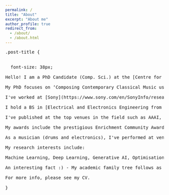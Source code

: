 ```yaml
---
permalink: /
title: "About"
excerpt: "About me"
author_profile: true
redirect_from: 
  - /about/
  - /about.html
---
```


<pre>
.post-title {
  <!-- margin: 0 0 5px; -->
  <!-- font-weight: bold; -->
  font-size: 38px;
  
Hello! I am a PhD Candidate (Comp. Sci.) at the [Centre for Doctoral Training in AI and Music](https://www.aim.qmul.ac.uk/) (AIM CDT) and the [Centre for Digital Music](https://c4dm.eecs.qmul.ac.uk/) (C4DM) at [Queen Mary University of London](http://eecs.qmul.ac.uk/) (QMUL), and also an Enrichment Student at the [Alan Turing Institute](https://www.turing.ac.uk/). 

My PhD focuses on ‘Composing Contemporary Classical Music using Generative Deep Learning’ under the supervision of [Simon Colton](https://scholar.google.com/citations?user=L6GPVfcAAAAJ) to enhance human creativity and enable new aesthetics.

I've worked at [Sony](https://www.sony.com/en/SonyInfo/research/research-areas/ai-machine_learning/) and [Bose](https://www.bose.com/en_us/index.html) as a Research Scientist Intern, and at [Northwestern University Metamaterials and Nanophotonic Devices Lab](http://users.eecs.northwestern.edu/~aydin/MNDL/Home.html) as a Nanophotonics Researcher. 

I hold a BS in [Electrical and Electronics Engineering from Bilkent University](https://ee.bilkent.edu.tr/en/), Ankara, Turkey and a BM in [Electronic Production and Design from Berklee College of Music](https://college.berklee.edu/electronic-production-design), Boston, MA.

I've published at the top venues in the field such as AAAI, ICASSP, NeurIPS (workshops), ICLR (workshops), EvoMUSART, ICCC, IEEE MMSP and IEEE CAI, and in journals such as Machine Intelligence Research, Applied Physics Letters and Optical Materials Express. Also, I've contributed to a book chapter on Explainable AI for Arts and Music (to be published by Taylor & Francis). 

My awards include the prestigious Enrichment Community Award (The Alan Turing Institute), Exceptional Great Work Award (Bose), Outstanding Students of 2022 (EvoMUSART), IEEE MMSP Top 10% Paper Award, UKRI CDT in AI and Music Scholarship (QMUL), Roland Award Endowed Scholarship (Berklee), Comprehensive (Full) Scholarship (Bilkent University) and Outstanding Success Scholarship (Turkish Educational Foundation, upon ranking 17th in 1.5 million people in national university entrance exam).

As a musician (drums and electronics), I've performed at venues such as the [Museum of Fine Arts Boston](https://www.mfa.org/), [Harvard University Holden Chapel](https://harvardplanning.emuseum.com/sites/325/holden-chapel) & [Carpenter Center for Visual Arts](https://carpenter.center/) (an original piece premiered as part of [Berklee Interdisciplinary Arts Institute](https://college.berklee.edu/focused/interdisciplinary-arts)), [Berklee Performance Center](https://www.berklee.edu/BPC), [Wally’s Jazz Club Boston](https://wallyscafe.com/), [Nardis Jazz Club Istanbul](https://nardisjazz.com/) and [Istanbul Jazz Festival](https://caz.iksv.org/en).

My research interests include:

Machine Learning, Deep Learning, Generative AI, Optimisation, Computational Creativity, DL for Audio and Music, LLMs, Explainable AI, Out of Distribution Generation and Quality‐Diversity‐based Evaluation of Generative Models

An interesting fact :) - My academic family tree follows as [Alan Bundy](https://en.wikipedia.org/wiki/Alan_Bundy), [Reuben Goodstein](https://en.wikipedia.org/wiki/Reuben_Goodstein), [Ludwig Wittgenstein](https://en.wikipedia.org/wiki/Ludwig_Wittgenstein) and [Bertrand Russell](https://en.wikipedia.org/wiki/Bertrand_Russell)!

For more info, please see my CV.

}
</pre>
